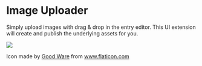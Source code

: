
# Image Uploader

Simply upload images with drag & drop in the entry editor. This UI extension will create and publish the underlying assets for you.

![](https://raw.githubusercontent.com/contentful/extensions/master/samples/image-uploader/gifcast.gif)

Icon made by [Good Ware](https://www.flaticon.com/authors/good-ware) from www.flaticon.com
